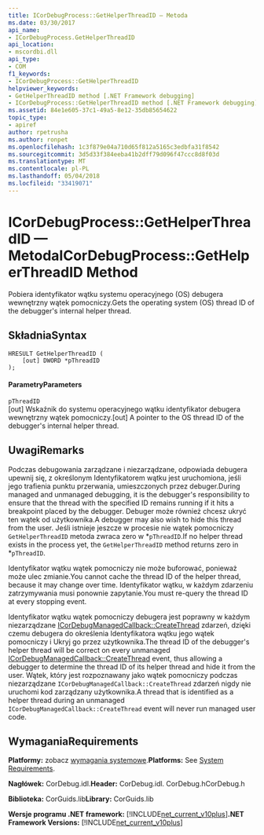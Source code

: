 ```yaml
---
title: ICorDebugProcess::GetHelperThreadID — Metoda
ms.date: 03/30/2017
api_name:
- ICorDebugProcess.GetHelperThreadID
api_location:
- mscordbi.dll
api_type:
- COM
f1_keywords:
- ICorDebugProcess::GetHelperThreadID
helpviewer_keywords:
- GetHelperThreadID method [.NET Framework debugging]
- ICorDebugProcess::GetHelperThreadID method [.NET Framework debugging]
ms.assetid: 84e1e605-37c1-49a5-8e12-35db85654622
topic_type:
- apiref
author: rpetrusha
ms.author: ronpet
ms.openlocfilehash: 1c3f879e04a710d65f812a5165c3edbfa31f8542
ms.sourcegitcommit: 3d5d33f384eeba41b2dff79d096f47ccc8d8f03d
ms.translationtype: MT
ms.contentlocale: pl-PL
ms.lasthandoff: 05/04/2018
ms.locfileid: "33419071"
---
```

# <a name="icordebugprocessgethelperthreadid-method"></a><span data-ttu-id="9b344-102">ICorDebugProcess::GetHelperThreadID — Metoda</span><span class="sxs-lookup"><span data-stu-id="9b344-102">ICorDebugProcess::GetHelperThreadID Method</span></span>
<span data-ttu-id="9b344-103">Pobiera identyfikator wątku systemu operacyjnego (OS) debugera wewnętrzny wątek pomocniczy.</span><span class="sxs-lookup"><span data-stu-id="9b344-103">Gets the operating system (OS) thread ID of the debugger's internal helper thread.</span></span>  
  
## <a name="syntax"></a><span data-ttu-id="9b344-104">Składnia</span><span class="sxs-lookup"><span data-stu-id="9b344-104">Syntax</span></span>  
  
```  
HRESULT GetHelperThreadID (  
    [out] DWORD *pThreadID  
);  
```  
  
#### <a name="parameters"></a><span data-ttu-id="9b344-105">Parametry</span><span class="sxs-lookup"><span data-stu-id="9b344-105">Parameters</span></span>  
 `pThreadID`  
 <span data-ttu-id="9b344-106">[out] Wskaźnik do systemu operacyjnego wątku identyfikator debugera wewnętrzny wątek pomocniczy.</span><span class="sxs-lookup"><span data-stu-id="9b344-106">[out] A pointer to the OS thread ID of the debugger's internal helper thread.</span></span>  
  
## <a name="remarks"></a><span data-ttu-id="9b344-107">Uwagi</span><span class="sxs-lookup"><span data-stu-id="9b344-107">Remarks</span></span>  
 <span data-ttu-id="9b344-108">Podczas debugowania zarządzane i niezarządzane, odpowiada debugera upewnij się, z określonym Identyfikatorem wątku jest uruchomiona, jeśli jego trafienia punktu przerwania, umieszczonych przez debuger.</span><span class="sxs-lookup"><span data-stu-id="9b344-108">During managed and unmanaged debugging, it is the debugger's responsibility to ensure that the thread with the specified ID remains running if it hits a breakpoint placed by the debugger.</span></span> <span data-ttu-id="9b344-109">Debuger może również chcesz ukryć ten wątek od użytkownika.</span><span class="sxs-lookup"><span data-stu-id="9b344-109">A debugger may also wish to hide this thread from the user.</span></span> <span data-ttu-id="9b344-110">Jeśli istnieje jeszcze w procesie nie wątek pomocniczy `GetHelperThreadID` metoda zwraca zero w \*`pThreadID`.</span><span class="sxs-lookup"><span data-stu-id="9b344-110">If no helper thread exists in the process yet, the `GetHelperThreadID` method returns zero in \*`pThreadID`.</span></span>  
  
 <span data-ttu-id="9b344-111">Identyfikator wątku wątek pomocniczy nie może buforować, ponieważ może ulec zmianie.</span><span class="sxs-lookup"><span data-stu-id="9b344-111">You cannot cache the thread ID of the helper thread, because it may change over time.</span></span> <span data-ttu-id="9b344-112">Identyfikator wątku, w każdym zdarzeniu zatrzymywania musi ponownie zapytanie.</span><span class="sxs-lookup"><span data-stu-id="9b344-112">You must re-query the thread ID at every stopping event.</span></span>  
  
 <span data-ttu-id="9b344-113">Identyfikator wątku wątek pomocniczy debugera jest poprawny w każdym niezarządzane [ICorDebugManagedCallback::CreateThread](../../../../docs/framework/unmanaged-api/debugging/icordebugmanagedcallback-createthread-method.md) zdarzeń, dzięki czemu debugera do określenia Identyfikatora wątku jego wątek pomocniczy i Ukryj go przez użytkownika.</span><span class="sxs-lookup"><span data-stu-id="9b344-113">The thread ID of the debugger's helper thread will be correct on every unmanaged [ICorDebugManagedCallback::CreateThread](../../../../docs/framework/unmanaged-api/debugging/icordebugmanagedcallback-createthread-method.md) event, thus allowing a debugger to determine the thread ID of its helper thread and hide it from the user.</span></span> <span data-ttu-id="9b344-114">Wątek, który jest rozpoznawany jako wątek pomocniczy podczas niezarządzane `ICorDebugManagedCallback::CreateThread` zdarzeń nigdy nie uruchomi kod zarządzany użytkownika.</span><span class="sxs-lookup"><span data-stu-id="9b344-114">A thread that is identified as a helper thread during an unmanaged `ICorDebugManagedCallback::CreateThread` event will never run managed user code.</span></span>  
  
## <a name="requirements"></a><span data-ttu-id="9b344-115">Wymagania</span><span class="sxs-lookup"><span data-stu-id="9b344-115">Requirements</span></span>  
 <span data-ttu-id="9b344-116">**Platformy:** zobacz [wymagania systemowe](../../../../docs/framework/get-started/system-requirements.md).</span><span class="sxs-lookup"><span data-stu-id="9b344-116">**Platforms:** See [System Requirements](../../../../docs/framework/get-started/system-requirements.md).</span></span>  
  
 <span data-ttu-id="9b344-117">**Nagłówek:** CorDebug.idl.</span><span class="sxs-lookup"><span data-stu-id="9b344-117">**Header:** CorDebug.idl.</span></span> <span data-ttu-id="9b344-118">CorDebug.h</span><span class="sxs-lookup"><span data-stu-id="9b344-118">CorDebug.h</span></span>  
  
 <span data-ttu-id="9b344-119">**Biblioteka:** CorGuids.lib</span><span class="sxs-lookup"><span data-stu-id="9b344-119">**Library:** CorGuids.lib</span></span>  
  
 <span data-ttu-id="9b344-120">**Wersje programu .NET framework:** [!INCLUDE[net_current_v10plus](../../../../includes/net-current-v10plus-md.md)]</span><span class="sxs-lookup"><span data-stu-id="9b344-120">**.NET Framework Versions:** [!INCLUDE[net_current_v10plus](../../../../includes/net-current-v10plus-md.md)]</span></span>

